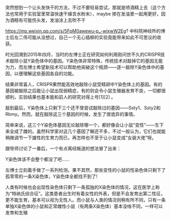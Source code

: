 突然想到一个让头发快干的方法，不过不要轻易尝试，那就是喷酒精上去（这个方法也常用于实验室里常温快速干燥含水粉末），maybe 掺在发油里一起用更好，因为酒精有可能伤头发，发油涂上去吹不干


https://mp.weixin.qq.com/s/5FpM0awewu-p_-wixwW2Eg?
中科院神经所的博士后左二伟可能从没想过，自己一个无心插柳的实验竟能带来如此不可思议的收获。
 
时光回溯到2015年四月，当时的左博士正在研究如何利用刚问世不久的CRISPR技术敲除小鼠Y染色体中的基因。Y染色体非常特殊，传统技术对敲掉它的基因无能为力，而左博士希望新技术可以帮助他突破这个瓶颈——逐一敲除Y染色体中的基因，以便理解这些基因各自的功能。
 
结果非常喜人，CRISPR果然能高效地敲除小鼠受精卵中Y染色体上的基因。有的基因被敲除之后能让小鼠出现弱精症，有的则会令小鼠生殖器发育不良，一切都很顺利，实验结果也基本能和前人的研究对得上号[1][2] 。
 
敲到最后，Y染色体上只剩下三个还不曾尝试敲除过的基因——Ssty1、Ssty2和Rbmy。然而，就在敲除这三个基因的时候，发生了很诡异的事情。
 
简单来说，这三个Y染色体基因无论敲除哪一个，都好像会让小鼠“变性”——生下来全成了雌的。虽然科学家对这几个基因了解还不多，不过一般认为，它们也就能稍微调节一下雄性的生育力而已，再怎样也不至于让小鼠变成“女装大佬”呀。
 
跟导师讨论了一番后，一个有点离经叛道的想法冒了出来：
 
Y染色体该不会整个都没了吧……
 
左博士立刻着手做了一系列检测。果不其然，那些变性的小鼠的性染色体只剩下了孤零零的一条X染色体，Y染色体全都找不到了!
 
人类有时候也会出现性染色体只剩下一条孤独的X染色体的情况，这在医学上称为“特纳氏综合征”。这类患者出生时有着女性的外表，但是不会发育出第二性征，更不能生育，基本可以视为无性人。而小鼠与人类的情况则稍有所不同，只有一条单独X染色体的小鼠和正常雌性小鼠（有两条X染色体）基本没啥不同，一样可以发育和生殖
